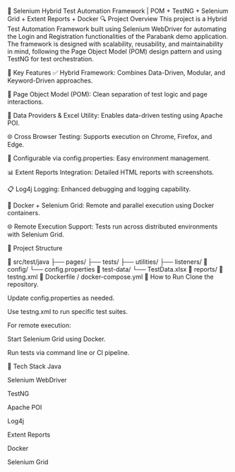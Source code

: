 🚀 Selenium Hybrid Test Automation Framework | POM + TestNG + Selenium Grid + Extent Reports + Docker
🔍 Project Overview
This project is a Hybrid Test Automation Framework built using Selenium WebDriver for automating the Login and Registration functionalities of the Parabank demo application. The framework is designed with scalability, reusability, and maintainability in mind, following the Page Object Model (POM) design pattern and using TestNG for test orchestration.

🧰 Key Features
✅ Hybrid Framework: Combines Data-Driven, Modular, and Keyword-Driven approaches.

📁 Page Object Model (POM): Clean separation of test logic and page interactions.

🔁 Data Providers & Excel Utility: Enables data-driven testing using Apache POI.

🌐 Cross Browser Testing: Supports execution on Chrome, Firefox, and Edge.

🔧 Configurable via config.properties: Easy environment management.

📊 Extent Reports Integration: Detailed HTML reports with screenshots.

📋 Log4j Logging: Enhanced debugging and logging capability.

🐳 Docker + Selenium Grid: Remote and parallel execution using Docker containers.

🌐 Remote Execution Support: Tests run across distributed environments with Selenium Grid.

📂 Project Structure

📁 src/test/java
  ├── pages/
  ├── tests/
  ├── utilities/
  ├── listeners/
📁 config/
  └── config.properties
📁 test-data/
  └── TestData.xlsx
📁 reports/
📄 testng.xml
📄 Dockerfile / docker-compose.yml
🚀 How to Run
Clone the repository.

Update config.properties as needed.

Use testng.xml to run specific test suites.

For remote execution:

Start Selenium Grid using Docker.

Run tests via command line or CI pipeline.

📌 Tech Stack
Java

Selenium WebDriver

TestNG

Apache POI

Log4j

Extent Reports

Docker

Selenium Grid
